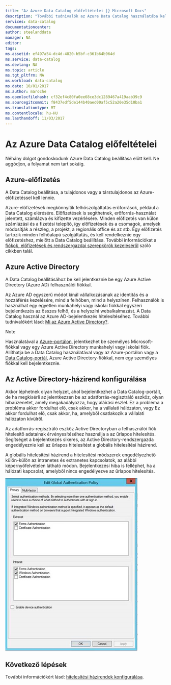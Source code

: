 ```yaml
---
title: "Az Azure Data Catalog előfeltételei |} Microsoft Docs"
description: "További tudnivalók az Azure Data Catalog használatába kell előfeltételek."
services: data-catalog
documentationcenter: 
author: steelanddata
manager: NA
editor: 
tags: 
ms.assetid: ef497a54-dc4d-4820-b5bf-c361b64b964d
ms.service: data-catalog
ms.devlang: NA
ms.topic: article
ms.tgt_pltfrm: NA
ms.workload: data-catalog
ms.date: 10/01/2017
ms.author: maroche
ms.openlocfilehash: cf32ef4c80fa0ee68ce3dc1289467a419aab39c9
ms.sourcegitcommit: f8437edf5de144b40aed00af5c52a20e35d10ba1
ms.translationtype: MT
ms.contentlocale: hu-HU
ms.lasthandoff: 11/03/2017
---
```

# <a name="azure-data-catalog-prerequisites"></a>Az Azure Data Catalog előfeltételei

Néhány dolgot gondoskodunk Azure Data Catalog beállítása előtt kell. Ne aggódjon, a folyamat nem tart sokáig.

## <a name="azure-subscription"></a>Azure-előfizetés
A Data Catalog beállítása, a tulajdonos vagy a társtulajdonos az Azure-előfizetéssel kell lennie.

Azure-előfizetések megkönnyítik felhőszolgáltatás erőforrások, például a Data Catalog elérésére. Előfizetések is segíthetnek, erőforrás-használat jelentett, számlázva és kifizette vezérlésére. Minden előfizetés van külön számlázási és a fizetési telepítő, így előfizetések és a csomagok, amelyek módosítják a részleg, a projekt, a regionális office és az stb. Egy előfizetés tartozik minden felhőalapú szolgáltatás, és kell rendelkeznie egy előfizetéshez, mielőtt a Data Catalog beállítása. További információkat a [fiókok, előfizetések és rendszergazdai szerepkörök kezeléséről](../active-directory/active-directory-assign-admin-roles.md) szóló cikkben talál.

## <a name="azure-active-directory"></a>Azure Active Directory
A Data Catalog beállításához be kell jelentkeznie be egy Azure Active Directory (Azure AD) felhasználói fiókkal.

Az Azure AD egyszerű módot kínál vállalkozásának az identitás és a hozzáférés kezelésére, mind a felhőben, mind a helyszínen. Felhasználók is használhat egy egyetlen munkahelyi vagy iskolai fiókkal egyszeri bejelentkezés az összes felhő, és a helyszíni webalkalmazást. A Data Catalog használ az Azure AD-bejelentkezés hitelesítéséhez. További tudnivalókért lásd: [Mi az Azure Active Directory?](../active-directory/active-directory-whatis.md).

> [!NOTE]
> Használatával a [Azure-portálon](http://portal.azure.com/), jelentkezhet be személyes Microsoft-fiókkal vagy egy Azure Active Directory munkahelyi vagy iskolai fiók. Állíthatja be a Data Catalog használatával vagy az Azure-portálon vagy a [Data Catalog-portál](http://www.azuredatacatalog.com), Azure Active Directory-fiókkal, nem egy személyes fiókkal kell bejelentkeznie.
>
>

## <a name="active-directory-policy-configuration"></a>Az Active Directory-házirend konfigurálása
Akkor léphetnek olyan helyzet, ahol bejelentkezhet a Data Catalog-portált, de ha megkísérli az jelentkezzen be az adatforrás-regisztráló eszköz, olyan hibaüzenetet, amely megakadályozza, hogy aláírási észlel. Ez a probléma a probléma akkor fordulhat elő, csak akkor, ha a vállalati hálózaton, vagy Ez akkor fordulhat elő, csak akkor, ha, amelyből csatlakozik a vállalati hálózaton kívülről.

Az adatforrás-regisztráló eszköz Active Directoryban a felhasználói fiók hitelesítő adatainak érvényesítéséhez használja a az űrlapos hitelesítés. Segítséget a bejelentkezés sikeres, az Active Directory-rendszergazda engedélyeznie kell az űrlapos hitelesítést a globális hitelesítési házirend.

A globális hitelesítési házirend a hitelesítési módszerek engedélyezhető külön-külön az intranetes és extranetes kapcsolatok, az alábbi képernyőfelvételen látható módon. Bejelentkezési hiba is felléphet, ha a hálózati kapcsolat, amelyből nincs engedélyezve az űrlapos hitelesítés.

 ![Az Active Directory globális hitelesítési házirend](./media/data-catalog-prerequisites/global-auth-policy.png)

## <a name="next-steps"></a>Következő lépések
További információkért lásd: [hitelesítési házirendek konfigurálása](https://technet.microsoft.com/library/dn486781.aspx).
